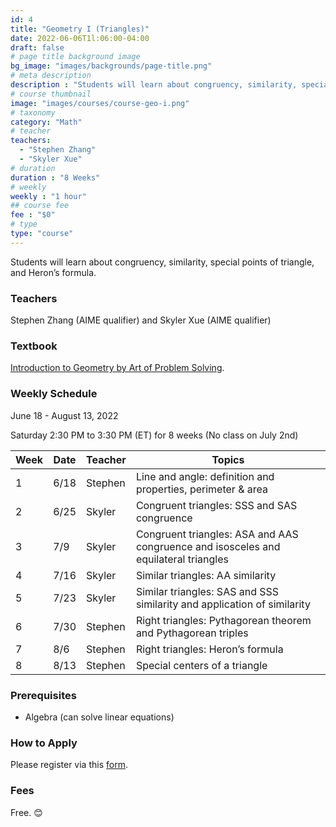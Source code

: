 ```yaml
---
id: 4
title: "Geometry I (Triangles)"
date: 2022-06-06T1l:06:00-04:00
draft: false
# page title background image
bg_image: "images/backgrounds/page-title.png"
# meta description
description : "Students will learn about congruency, similarity, special points of triangle, and Heron’s formula."
# course thumbnail
image: "images/courses/course-geo-i.png"
# taxonomy
category: "Math"
# teacher
teachers:
  - "Stephen Zhang"
  - "Skyler Xue"
# duration
duration : "8 Weeks"
# weekly
weekly : "1 hour"
## course fee
fee : "$0"
# type
type: "course"
---
```


Students will learn about congruency, similarity, special points of triangle, and Heron’s formula.

### Teachers

Stephen Zhang (AIME qualifier) and Skyler Xue (AIME qualifier)

### Textbook

[Introduction to Geometry by Art of Problem Solving](https://artofproblemsolving.com/store/item/intro-geometry).

### Weekly Schedule

June 18 - August 13, 2022

Saturday 2:30 PM to 3:30 PM (ET) for 8 weeks (No class on July 2nd)

|Week | Date   |  Teacher   |  Topics
|-----|--------|------------|----------
|1    | 6/18   |  Stephen   |  Line and angle: definition and properties, perimeter & area
|2    | 6/25   |  Skyler    |  Congruent triangles: SSS and SAS congruence
|3    | 7/9    |  Skyler    |  Congruent triangles: ASA and AAS congruence and isosceles and equilateral triangles
|4    | 7/16   |  Skyler    |  Similar triangles: AA similarity
|5    | 7/23   |  Skyler    |  Similar triangles: SAS and SSS similarity and application of similarity
|6    | 7/30   |  Stephen   |  Right triangles: Pythagorean theorem and Pythagorean triples
|7    | 8/6    |  Stephen   |  Right triangles: Heron’s formula
|8    | 8/13   |  Stephen   |  Special centers of a triangle

### Prerequisites

* Algebra (can solve linear equations)

### How to Apply

Please register via this [form](https://forms.gle/vqCWoodbqgfKHmjs5).

### Fees

Free. 😊
